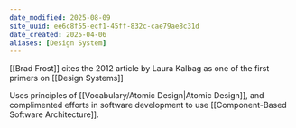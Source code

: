 ```yaml
---
date_modified: 2025-08-09
site_uuid: ee6c8f55-ecf1-45ff-832c-cae79ae8c31d
date_created: 2025-04-06
aliases: [Design System]
---
```


[[Brad Frost]] cites the 2012 article by Laura Kalbag as one of the first primers on [[Design Systems]]

Uses principles of [[Vocabulary/Atomic Design|Atomic Design]], and complimented efforts in software development to use [[Component-Based Software Architecture]].



[^4kz5n4]: Aug 2025. "[Design Systems And AI: Why MCP Servers Are The Unlock](https://www.figma.com/blog/design-systems-ai-mcp/)". [Figma Blog](https://www.figma.com/blog/). [Figma](https://www.figma.com).

